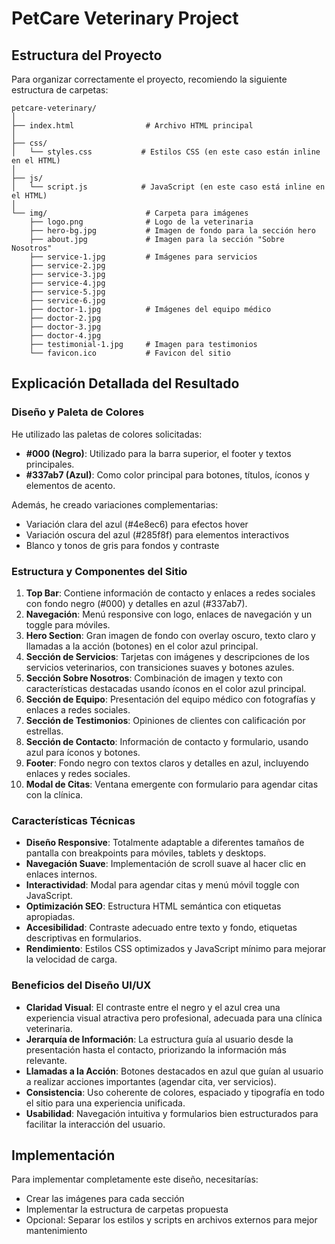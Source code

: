 # PetCare Veterinary Project

## Estructura del Proyecto

Para organizar correctamente el proyecto, recomiendo la siguiente estructura de carpetas:

```
petcare-veterinary/
│
├── index.html                # Archivo HTML principal
│
├── css/
│   └── styles.css           # Estilos CSS (en este caso están inline en el HTML)
│
├── js/
│   └── script.js            # JavaScript (en este caso está inline en el HTML)
│
└── img/                      # Carpeta para imágenes
    ├── logo.png              # Logo de la veterinaria
    ├── hero-bg.jpg           # Imagen de fondo para la sección hero
    ├── about.jpg             # Imagen para la sección "Sobre Nosotros"
    ├── service-1.jpg         # Imágenes para servicios
    ├── service-2.jpg
    ├── service-3.jpg
    ├── service-4.jpg
    ├── service-5.jpg
    ├── service-6.jpg
    ├── doctor-1.jpg          # Imágenes del equipo médico
    ├── doctor-2.jpg
    ├── doctor-3.jpg
    ├── doctor-4.jpg
    ├── testimonial-1.jpg     # Imagen para testimonios
    └── favicon.ico           # Favicon del sitio
```

## Explicación Detallada del Resultado

### Diseño y Paleta de Colores

He utilizado las paletas de colores solicitadas:

- **#000 (Negro)**: Utilizado para la barra superior, el footer y textos principales.
- **#337ab7 (Azul)**: Como color principal para botones, títulos, íconos y elementos de acento.

Además, he creado variaciones complementarias:

- Variación clara del azul (#4e8ec6) para efectos hover
- Variación oscura del azul (#285f8f) para elementos interactivos
- Blanco y tonos de gris para fondos y contraste

### Estructura y Componentes del Sitio

1. **Top Bar**: Contiene información de contacto y enlaces a redes sociales con fondo negro (#000) y detalles en azul (#337ab7).
2. **Navegación**: Menú responsive con logo, enlaces de navegación y un toggle para móviles.
3. **Hero Section**: Gran imagen de fondo con overlay oscuro, texto claro y llamadas a la acción (botones) en el color azul principal.
4. **Sección de Servicios**: Tarjetas con imágenes y descripciones de los servicios veterinarios, con transiciones suaves y botones azules.
5. **Sección Sobre Nosotros**: Combinación de imagen y texto con características destacadas usando íconos en el color azul principal.
6. **Sección de Equipo**: Presentación del equipo médico con fotografías y enlaces a redes sociales.
7. **Sección de Testimonios**: Opiniones de clientes con calificación por estrellas.
8. **Sección de Contacto**: Información de contacto y formulario, usando azul para íconos y botones.
9. **Footer**: Fondo negro con textos claros y detalles en azul, incluyendo enlaces y redes sociales.
10. **Modal de Citas**: Ventana emergente con formulario para agendar citas con la clínica.

### Características Técnicas

- **Diseño Responsive**: Totalmente adaptable a diferentes tamaños de pantalla con breakpoints para móviles, tablets y desktops.
- **Navegación Suave**: Implementación de scroll suave al hacer clic en enlaces internos.
- **Interactividad**: Modal para agendar citas y menú móvil toggle con JavaScript.
- **Optimización SEO**: Estructura HTML semántica con etiquetas apropiadas.
- **Accesibilidad**: Contraste adecuado entre texto y fondo, etiquetas descriptivas en formularios.
- **Rendimiento**: Estilos CSS optimizados y JavaScript mínimo para mejorar la velocidad de carga.

### Beneficios del Diseño UI/UX

- **Claridad Visual**: El contraste entre el negro y el azul crea una experiencia visual atractiva pero profesional, adecuada para una clínica veterinaria.
- **Jerarquía de Información**: La estructura guía al usuario desde la presentación hasta el contacto, priorizando la información más relevante.
- **Llamadas a la Acción**: Botones destacados en azul que guían al usuario a realizar acciones importantes (agendar cita, ver servicios).
- **Consistencia**: Uso coherente de colores, espaciado y tipografía en todo el sitio para una experiencia unificada.
- **Usabilidad**: Navegación intuitiva y formularios bien estructurados para facilitar la interacción del usuario.

## Implementación

Para implementar completamente este diseño, necesitarías:

- Crear las imágenes para cada sección
- Implementar la estructura de carpetas propuesta
- Opcional: Separar los estilos y scripts en archivos externos para mejor mantenimiento
